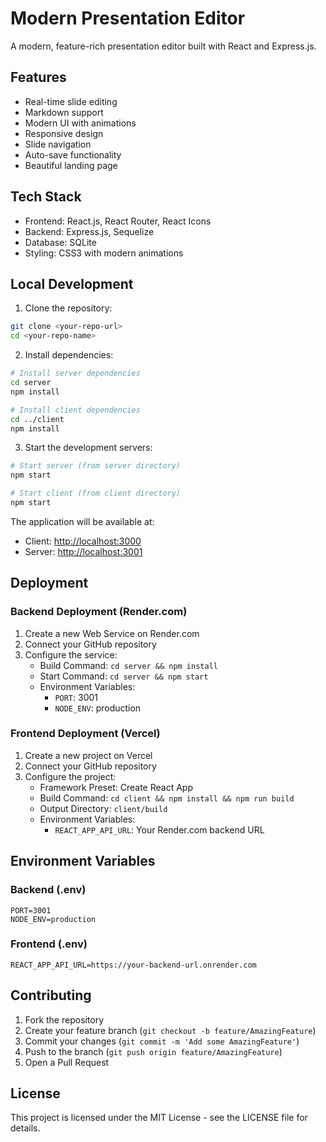 # Modern Presentation Editor

A modern, feature-rich presentation editor built with React and Express.js.

## Features

- Real-time slide editing
- Markdown support
- Modern UI with animations
- Responsive design
- Slide navigation
- Auto-save functionality
- Beautiful landing page

## Tech Stack

- Frontend: React.js, React Router, React Icons
- Backend: Express.js, Sequelize
- Database: SQLite
- Styling: CSS3 with modern animations

## Local Development

1. Clone the repository:

```bash
git clone <your-repo-url>
cd <your-repo-name>
```

2. Install dependencies:

```bash
# Install server dependencies
cd server
npm install

# Install client dependencies
cd ../client
npm install
```

3. Start the development servers:

```bash
# Start server (from server directory)
npm start

# Start client (from client directory)
npm start
```

The application will be available at:

- Client: <http://localhost:3000>
- Server: <http://localhost:3001>

## Deployment

### Backend Deployment (Render.com)

1. Create a new Web Service on Render.com
2. Connect your GitHub repository
3. Configure the service:
   - Build Command: `cd server && npm install`
   - Start Command: `cd server && npm start`
   - Environment Variables:
     - `PORT`: 3001
     - `NODE_ENV`: production

### Frontend Deployment (Vercel)

1. Create a new project on Vercel
2. Connect your GitHub repository
3. Configure the project:
   - Framework Preset: Create React App
   - Build Command: `cd client && npm install && npm run build`
   - Output Directory: `client/build`
   - Environment Variables:
     - `REACT_APP_API_URL`: Your Render.com backend URL

## Environment Variables

### Backend (.env)

```
PORT=3001
NODE_ENV=production
```

### Frontend (.env)

```
REACT_APP_API_URL=https://your-backend-url.onrender.com
```

## Contributing

1. Fork the repository
2. Create your feature branch (`git checkout -b feature/AmazingFeature`)
3. Commit your changes (`git commit -m 'Add some AmazingFeature'`)
4. Push to the branch (`git push origin feature/AmazingFeature`)
5. Open a Pull Request

## License

This project is licensed under the MIT License - see the LICENSE file for details.
